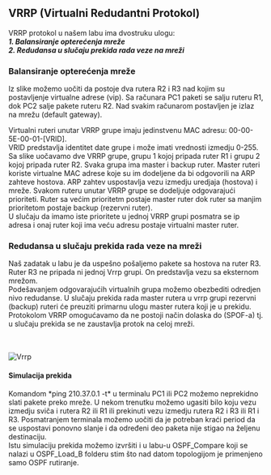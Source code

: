 ## VRRP (Virtualni Redudantni Protokol) </br>

VRRP protokol u našem labu ima dvostruku ulogu: </br>
***1. Balansiranje opterećenja mreže*** </br>
***2. Redudansa u slučaju prekida rada veze na mreži***

<h3>Balansiranje opterećenja mreže</h3>
Iz slike možemo uočiti da postoje dva rutera R2 i R3 nad kojim su postavljenje virtualne adrese (vip).
Sa računara PC1 paketi se salju ruteru R1, dok PC2 salje pakete ruteru R2.
Nad svakim računarom postavljen je izlaz na mrežu (default gateway).

Virtualni ruteri unutar VRRP grupe imaju jedinstvenu MAC adresu: 00-00-5E-00-01-[VRID].</br>
VRID predstavlja identitet date grupe i može imati vrednosti izmedju 0-255. Sa slike uočavamo dve VRRP grupe, grupu 1 kojoj pripada ruter R1 i grupu 2 kojoj pripada ruter R2.
Svaka grupa ima master i backup ruter. 
Master ruteri koriste virtualne MAC adrese koje su im dodeljene da bi odgovorili na ARP zahteve hostova. ARP zahtev uspostavlja vezu izmedju uredjaja (hostova) i mreže.
Svakom ruteru unutar VRRP grupe se dodeljuje odgovarajući prioriteti. Ruter sa većim prioritetm postaje master ruter dok ruter sa manjim prioritetom postaje backup (rezervni ruter). </br>
U slučaju da imamo iste prioritete u jednoj VRRP grupi posmatra se ip adresa i onaj ruter
koji ima veću adresu postaje virtualni master ruter.

<h3>Redudansa u slučaju prekida rada veze na mreži</h3>
Naš zadatak u labu je da uspešno pošaljemo pakete sa hostova na ruter R3. Ruter R3 ne pripada ni jednoj Vrrp grupi. On predstavlja vezu sa eksternom mrežom. </br>
Podešavanjem odgovarajućih virtualnih grupa možemo obezbediti odredjen nivo redudanse.
U slučaju prekida rada master rutera u vrrp grupi rezervni (backup) ruteri će preuziti primarnu ulogu master rutera koji je u prekidu. Protokolom VRRP omogućavamo da ne postoji način dolaska do (SPOF-a) tj. u slučaju prekida  se ne zaustavlja protok na celoj mreži. 
</br>
</br>
</br>

![Vrrp](https://user-images.githubusercontent.com/24782270/233429730-c448ed4c-885b-43d7-af6f-cd6ff34f5cfd.JPG)



<h4>Simulacija prekida</h4>
Komandom *ping 210.37.0.1 -t* u terminalu PC1 ili PC2 možemo neprekidno slati pakete preko mreže. U nekom trenutku možemo ugasiti bilo koju vezu izmedju sviča i rutera R2 ili R1 ili prekinuti vezu izmedju rutera R2 i R3 ili R1 i R3. Posmatranjem terminala možemo uočiti da  je potreban kraći period da se uspostavi ponovno slanje i da određeni deo paketa nije stigao na željenu destinaciju.</br>
Istu simulaciju prekida možemo izvršiti i u labu-u OSPF_Compare koji se nalazi u OSPF_Load_B folderu stim što nad datom topologijom je primenjeno samo OSPF rutiranje.